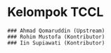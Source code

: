 # Kelompok TCCL
	### Ahmad Qomaruddin (Upstream)
	### Rohim Mustofa (Kontributor)
	### Iin Supiawati (Kontributor)
